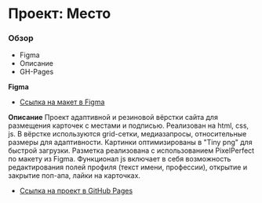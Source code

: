 # Проект: Место

### Обзор

* Figma
* Описание
* GH-Pages

**Figma**

* [Ссылка на макет в Figma](https://www.figma.com/file/2cn9N9jSkmxD84oJik7xL7/JavaScript.-Sprint-4?node-id=0%3A1)

**Описание**
Проект адаптивной и резиновой вёрстки сайта для размещения карточек с местами и подписью. Реализован на html, css, js. В вёрстке используются grid-сетки, медиазапросы, относительные размеры для адаптивности. Картинки оптимизированы в "Tiny png" для быстрой загрузки. Разметка реализована с использованием PixelPerfect по макету из Figma. Функционал js включает в себя возможность редактирования полей профиля (текст имени, профессии), открытие и закрытие поп-апа, лайки на карточках.

* [Ссылка на проект в GitHub Pages](https://joniksid1.github.io/mesto/)
